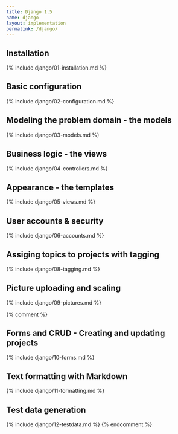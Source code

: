 ```yaml
---
title: Django 1.5
name: django
layout: implementation
permalink: /django/
---
```


## Installation
{% include django/01-installation.md %}
## Basic configuration
{% include django/02-configuration.md %}
## Modeling the problem domain - the models
{% include django/03-models.md %}
## Business logic - the views
{% include django/04-controllers.md %}
## Appearance - the templates
{% include django/05-views.md %}
## User accounts & security
{% include django/06-accounts.md %}
## Assiging topics to projects with tagging 
{% include django/08-tagging.md %}
## Picture uploading and scaling
{% include django/09-pictures.md %}

{% comment %}
## Forms and CRUD - Creating and updating projects 
{% include django/10-forms.md %}
## Text formatting with Markdown
{% include django/11-formatting.md %}
## Test data generation
{% include django/12-testdata.md %}
{% endcomment %}